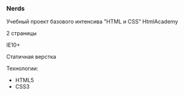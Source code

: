 ### Nerds
Учебный проект базового интенсива "HTML и CSS" HtmlAcademy


2 страницы

IE10+

Статичная верстка

Технологии:
- HTML5
- CSS3